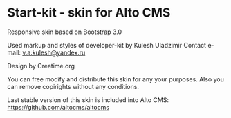 Start-kit - skin for Alto CMS
=============================

Responsive skin based on Bootstrap 3.0

Used markup and styles of developer-kit by Kulesh Uladzimir
Contact e-mail: v.a.kulesh@yandex.ru

Design by Creatime.org

You can free modify and distribute this skin for any your purposes.
Also you can remove copirights without any conditions.

Last stable version of this skin is included into Alto CMS: https://github.com/altocms/altocms 

